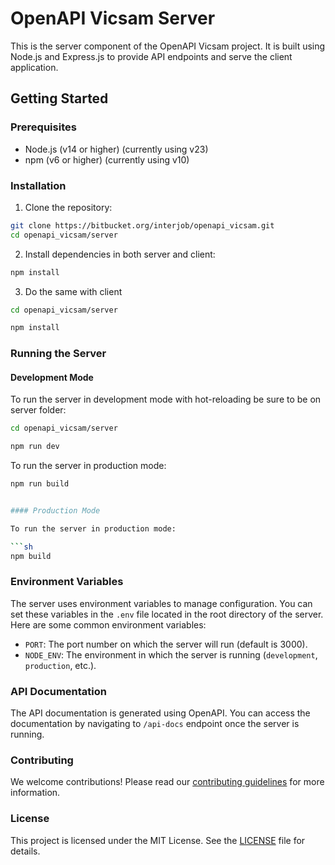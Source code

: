 # OpenAPI Vicsam Server

This is the server component of the OpenAPI Vicsam project. It is built using Node.js and Express.js to provide API endpoints and serve the client application.

## Getting Started

### Prerequisites

- Node.js (v14 or higher) (currently using v23)
- npm (v6 or higher) (currently using v10)

### Installation

1. Clone the repository:

```sh
git clone https://bitbucket.org/interjob/openapi_vicsam.git
cd openapi_vicsam/server
```

2. Install dependencies in both server and client:

```sh
npm install
```

3. Do the same with client

```sh
cd openapi_vicsam/server
```

```sh
npm install
```

### Running the Server

#### Development Mode

To run the server in development mode with hot-reloading be sure to be on server folder:

```sh
cd openapi_vicsam/server
```

```sh
npm run dev
```

To run the server in production mode:

```sh
npm run build


#### Production Mode

To run the server in production mode:

```sh
npm build
```

### Environment Variables

The server uses environment variables to manage configuration. You can set these variables in the `.env` file located in the root directory of the server. Here are some common environment variables:

- `PORT`: The port number on which the server will run (default is 3000).
- `NODE_ENV`: The environment in which the server is running (`development`, `production`, etc.).

### API Documentation

The API documentation is generated using OpenAPI. You can access the documentation by navigating to `/api-docs` endpoint once the server is running.

### Contributing

We welcome contributions! Please read our [contributing guidelines](CONTRIBUTING.md) for more information.

### License

This project is licensed under the MIT License. See the [LICENSE](LICENSE) file for details.
